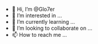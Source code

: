 - 👋 Hi, I’m @Glo7er
- 👀 I’m interested in ...
- 🌱 I’m currently learning ...
- 💞️ I’m looking to collaborate on ...
- 📫 How to reach me ...

<!---
Glo7er/Glo7er is a ✨ special ✨ repository because its `README.md` (this file) appears on your GitHub profile.
You can click the Preview link to take a look at your changes.
--->
